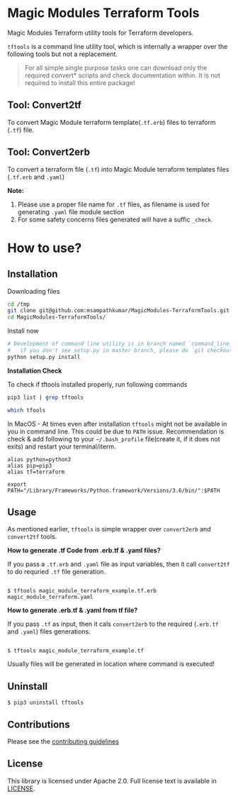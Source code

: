 # Magic Modules Terraform Tools

Magic Modules Terraform utility tools for Terraform developers.

`tftools` is a command line utility tool, which is internally a wrapper over the following tools but not a replacement.

> For all simple single purpose tasks one can download only the required convert* scripts and check documentation within. It is not required to install this entire package!

## Tool: Convert2tf

To convert Magic Module terraform template(`.tf.erb`) files to terraform (`.tf`) file.

## Tool: Convert2erb

To convert a terraform file (`.tf`) into Magic Module terraform templates files (`.tf.erb` and `.yaml`)

__Note:__ 
1. Please use a proper file name for `.tf` files, as filename is used for generating `.yaml` file module section
2. For some safety concerns files generated will have a suffic `_check`.

# How to use?


## Installation

Downloading files

```bash
cd /tmp
git clone git@github.com:msampathkumar/MagicModules-TerraformTools.git
cd MagicModules-TerraformTools/
```

Install now

```bash
# Development of command line utility is in branch named `command_line_tool`
#   if you don't see setup.py in master branch, please do `git checkout command_line_tool`
python setup.py install
```


__Installation Check__

To check if tftools installed properly, run following commands


```bash
pip3 list | grep tftools

which tfools
```

In MacOS - At times even after installation `tftools` might not be available in you in command line. This could be due to `PATH` issue. Recommendation is check & add following to your `~/.bash_profile` file(create it, if it does not exits) and restart your terminal/iterm.

```
alias python=python3
alias pip=pip3
alias tf=terraform

export PATH="/Library/Frameworks/Python.framework/Versions/3.6/bin/":$PATH
```

## Usage

As mentioned earlier, `tftools` is simple wrapper over `convert2erb` and `convert2tf` tools.


__How to generate .tf Code from .erb.tf & .yaml files?__

If you pass a `.tf.erb` and `.yaml` file as input variables, then it call `convert2tf` to do requried `.tf` file generation.

```

$ tftools magic_module_terraform_example.tf.erb magic_module_terraform.yaml

```

__How to generate .erb.tf & .yaml from tf file?__

If you pass `.tf` as input, then it cals `convert2erb` to the required (`.erb.tf` and `.yaml`) files generations.

```

$ tftools magic_module_terraform_example.tf

```

Usually files will be generated in location where command is executed!

## Uninstall

```
$ pip3 uninstall tftools
```

## Contributions

Please see the [contributing guidelines](CONTRIBUTING.md)

## License

This library is licensed under Apache 2.0. Full license text is available in [LICENSE](LICENSE).
